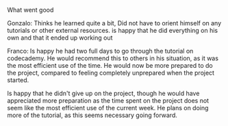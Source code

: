 
What went good

Gonzalo:
Thinks he learned quite a bit, Did not have to orient himself on any tutorials or other external resources. 
is happy that he did everything on his own and that it ended up working out

Franco:
Is happy he had two full days to go through the tutorial on codecademy. He would recommend this to others in his situation, as it was the most efficient use of the time. 
He would now be more prepared to do the project, compared to feeling completely unprepared when the project started. 

Is happy that he didn't give up on the project, though he would have appreciated more preparation as the time spent on the project does not seem like the most efficient use of the current week. 
He plans on doing more of the tutorial, as this seems necessary going forward.
